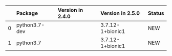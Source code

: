 <!-- markdown-link-check-disable -->

|    | Package       | Version in 2.4.0   | Version in 2.5.0   | Status   |
|---:|:--------------|:-------------------|:-------------------|:---------|
|  0 | python3.7-dev |                    | 3.7.12-1+bionic1   | NEW      |
|  1 | python3.7     |                    | 3.7.12-1+bionic1   | NEW      |